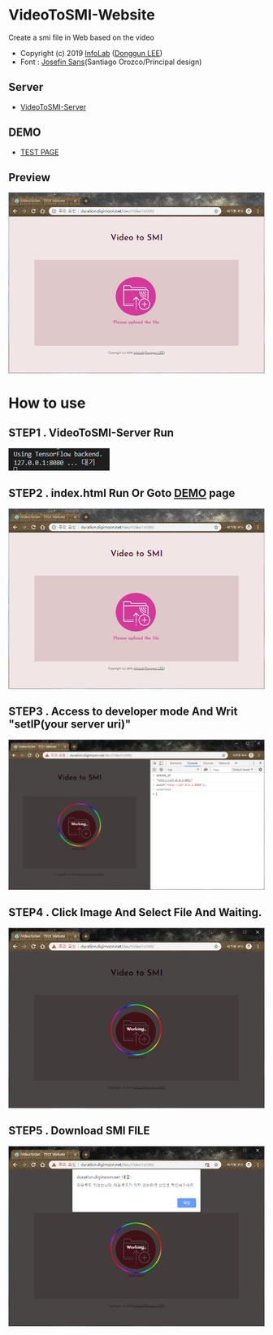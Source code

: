 # VideoToSMI-Website
Create a smi file in Web based on the video
- Copyright (c) 2019 [InfoLab](http://infolab.kunsan.ac.kr) ([Donggun LEE](http://duration.digimoon.net))
- Font : [Josefin Sans](https://fonts.google.com/specimen/Josefin+Sans)(Santiago Orozco/Principal design)

## Server
- [VideoToSMI-Server](https://github.com/Sotaneum/VideoToSMI-Server)
 
## DEMO
 - [TEST PAGE](http://duration.digimoon.net/dev/VideoToSMI/)

## Preview
    
![Alt text](./image/page.PNG)

# How to use
## STEP1 . VideoToSMI-Server Run

![Alt text](./image/page4.PNG)

## STEP2 . index.html Run Or Goto [DEMO](http://duration.digimoon.net/dev/VideoToSMI/) page

![Alt text](./image/page.PNG)

## STEP3 . Access to developer mode And Writ "setIP(your server uri)"

![Alt text](./image/page5.PNG)

## STEP4 . Click Image And Select File And Waiting.

![Alt text](./image/page2.PNG)

## STEP5 . Download SMI FILE

![Alt text](./image/page3.PNG)